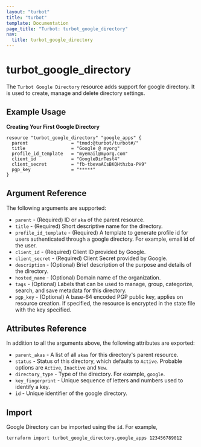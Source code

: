 ```yaml
---
layout: "turbot"
title: "turbot"
template: Documentation
page_title: "Turbot: turbot_google_directory"
nav:
  title: turbot_google_directory
---
```


# turbot\_google\_directory

The `Turbot Google Directory` resource adds support for google directory. It is used to create, manage and delete directory settings.

## Example Usage

**Creating Your First Google Directory**

```hcl
resource "turbot_google_directory" "google_apps" {
  parent                = "tmod:@turbot/turbot#/"
  title                 = "Google @ myorg"
  profile_id_template   = "myemail@myorg.com"
  client_id             = "GoogleDirTest4"
  client_secret         = "fb-tbevaACsBKQHthzba-PH9"
  pgp_key               = "*****"
}
```

## Argument Reference

The following arguments are supported:

- `parent` - (Required) ID or `aka` of the parent resource.
- `title` - (Required) Short descriptive name for the directory.
- `profile_id_template` - (Required) A template to generate profile id for users authenticated through a google directory. For example, email id of the user.
- `client_id` - (Required) Client ID provided by Google.
- `client_secret` - (Required) Client Secret provided by Google.
- `description` - (Optional) Brief description of the purpose and details of the directory.
- `hosted_name` - (Optional) Domain name of the organization.
- `tags` - (Optional) Labels that can be used to manage, group, categorize, search, and save metadata for this directory.
- `pgp_key` - (Optional) A base-64 encoded PGP public key, applies on resource creation. If specified, the resource is encrypted in the state file with the key specified.

## Attributes Reference

In addition to all the arguments above, the following attributes are exported:

- `parent_akas` - A list of all `akas` for this directory's parent resource.
- `status` -  Status of this directory, which defaults to `Active`. Probable options are `Active`, `Inactive` and `New`.
- `directory_type` - Type of the directory. For example, `google`.
- `key_fingerprint` - Unique sequence of letters and numbers used to identify a key.
- `id` - Unique identifier of the google directory.

## Import

Google Directory can be imported using the `id`. For example,

```
terraform import turbot_google_directory.google_apps 123456789012
```